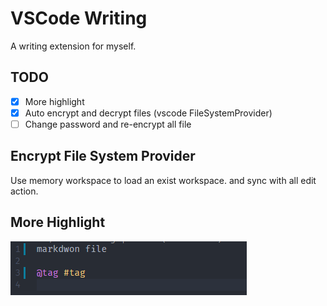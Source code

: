 # VSCode Writing

A writing extension for myself.

## TODO

- [x] More highlight
- [x] Auto encrypt and decrypt files (vscode FileSystemProvider)
- [ ] Change password and re-encrypt all file

## Encrypt File System Provider

Use memory workspace to load an exist workspace. and sync with all edit action.

## More Highlight

![highlight](./docs/highlight.png)
